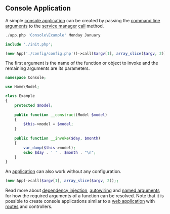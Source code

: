 ## Console Application
A simple [console application](https://github.com/mvc5/mvc5-application/blob/master/src/Console/Example.php) can be created by passing the [command line arguments](https://github.com/mvc5/mvc5-application/blob/master/app.php) to the [service manager](https://github.com/mvc5/mvc5/blob/master/src/Service/Manager.php) [call](https://github.com/mvc5/mvc5/blob/master/src/Resolver/Resolver.php#L67) method.

```php
./app.php 'Console\Example' Monday January
```

```php
include './init.php';

(new App('./config/config.php'))->call($argv[1], array_slice($argv, 2));
```

The first argument is the name of the function or object to invoke and the remaining arguments are its parameters.

```php
namespace Console;

use Home\Model;

class Example
{
    protected $model;
    
    public function __construct(Model $model)
    {
        $this->model = $model;
    }
    
    public function __invoke($day, $month)
    {
        var_dump($this->model);
        echo $day . ' ' . $month . "\n";
    }
}
```

An [application](https://github.com/mvc5/mvc5/blob/master/src/App.php) can also work without any configuration.

```php
(new App)->call($argv[1], array_slice($argv, 2));;
```

Read more about <a href="#dependency-injection">dependency injection</a>, <a href="#autowiring">autowiring</a> and <a href="#named-arguments">named arguments</a> for how the required arguments of a function can be resolved. Note that it is possible to create console applications similar to a [web application](#web-application) with [routes](#routes) and controllers.
